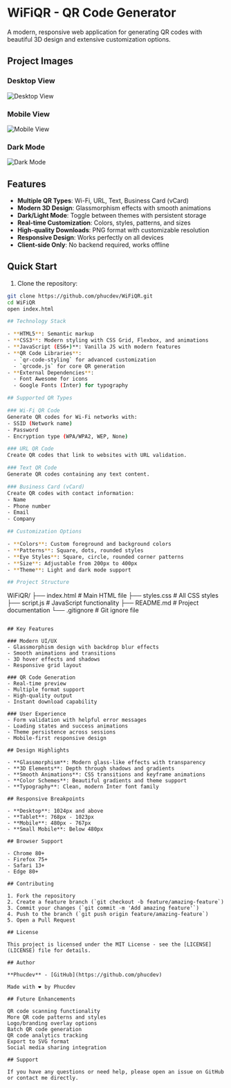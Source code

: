 # WiFiQR - QR Code Generator

A modern, responsive web application for generating QR codes with beautiful 3D design and extensive customization options.

## Project Images

### Desktop View
![Desktop View](<img width="2818" height="1546" alt="image" src="https://github.com/user-attachments/assets/10b1bac2-cdb3-4eff-a52f-7c0e387edbc4" />
)

### Mobile View
![Mobile View](<img width="614" height="1346" alt="image" src="https://github.com/user-attachments/assets/7ca45eff-dc8e-49de-a27a-9f60fb9caa23" />
)

### Dark Mode
![Dark Mode](<img width="2808" height="1534" alt="image" src="https://github.com/user-attachments/assets/c622a0e9-cc24-455e-83eb-f902d41fe4a0" />
)

## Features

- **Multiple QR Types**: Wi-Fi, URL, Text, Business Card (vCard)
- **Modern 3D Design**: Glassmorphism effects with smooth animations
- **Dark/Light Mode**: Toggle between themes with persistent storage
- **Real-time Customization**: Colors, styles, patterns, and sizes
- **High-quality Downloads**: PNG format with customizable resolution
- **Responsive Design**: Works perfectly on all devices
- **Client-side Only**: No backend required, works offline

## Quick Start

1. Clone the repository:
```bash
git clone https://github.com/phucdev/WiFiQR.git
cd WiFiQR
open index.html

## Technology Stack

- **HTML5**: Semantic markup
- **CSS3**: Modern styling with CSS Grid, Flexbox, and animations
- **JavaScript (ES6+)**: Vanilla JS with modern features
- **QR Code Libraries**: 
  - `qr-code-styling` for advanced customization
  - `qrcode.js` for core QR generation
- **External Dependencies**:
  - Font Awesome for icons
  - Google Fonts (Inter) for typography

## Supported QR Types

### Wi-Fi QR Code
Generate QR codes for Wi-Fi networks with:
- SSID (Network name)
- Password
- Encryption type (WPA/WPA2, WEP, None)

### URL QR Code
Create QR codes that link to websites with URL validation.

### Text QR Code
Generate QR codes containing any text content.

### Business Card (vCard)
Create QR codes with contact information:
- Name
- Phone number
- Email
- Company

## Customization Options

- **Colors**: Custom foreground and background colors
- **Patterns**: Square, dots, rounded styles
- **Eye Styles**: Square, circle, rounded corner patterns
- **Size**: Adjustable from 200px to 400px
- **Theme**: Light and dark mode support

## Project Structure

```
WiFiQR/
├── index.html          # Main HTML file
├── styles.css          # All CSS styles
├── script.js           # JavaScript functionality
├── README.md           # Project documentation
└── .gitignore          # Git ignore file
```

## Key Features

### Modern UI/UX
- Glassmorphism design with backdrop blur effects
- Smooth animations and transitions
- 3D hover effects and shadows
- Responsive grid layout

### QR Code Generation
- Real-time preview
- Multiple format support
- High-quality output
- Instant download capability

### User Experience
- Form validation with helpful error messages
- Loading states and success animations
- Theme persistence across sessions
- Mobile-first responsive design

## Design Highlights

- **Glassmorphism**: Modern glass-like effects with transparency
- **3D Elements**: Depth through shadows and gradients
- **Smooth Animations**: CSS transitions and keyframe animations
- **Color Schemes**: Beautiful gradients and theme support
- **Typography**: Clean, modern Inter font family

## Responsive Breakpoints

- **Desktop**: 1024px and above
- **Tablet**: 768px - 1023px
- **Mobile**: 480px - 767px
- **Small Mobile**: Below 480px

## Browser Support

- Chrome 80+
- Firefox 75+
- Safari 13+
- Edge 80+

## Contributing

1. Fork the repository
2. Create a feature branch (`git checkout -b feature/amazing-feature`)
3. Commit your changes (`git commit -m 'Add amazing feature'`)
4. Push to the branch (`git push origin feature/amazing-feature`)
5. Open a Pull Request

## License

This project is licensed under the MIT License - see the [LICENSE](LICENSE) file for details.

## Author

**Phucdev** - [GitHub](https://github.com/phucdev)

Made with ❤️ by Phucdev

## Future Enhancements

QR code scanning functionality
More QR code patterns and styles
Logo/branding overlay options
Batch QR code generation
QR code analytics tracking
Export to SVG format
Social media sharing integration

## Support

If you have any questions or need help, please open an issue on GitHub or contact me directly.

